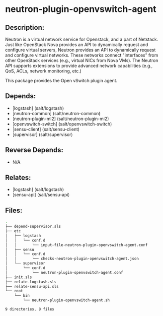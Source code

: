 # neutron-plugin-openvswitch-agent

## Description:

Neutron is a virtual network service for Openstack, and a part of Netstack. Just like OpenStack Nova provides an API to dynamically request and configure virtual servers, Neutron provides an API to dynamically request and configure virtual networks. These networks connect "interfaces" from other OpenStack services (e.g., virtual NICs from Nova VMs). The Neutron API supports extensions to provide advanced network capabilities (e.g., QoS, ACLs, network monitoring, etc.)

This package provides the Open vSwitch plugin agent.

## Depends:

  -  [logstash] (salt/logstash)
  -  [neutron-common] (salt/neutron-common)
  -  [neutron-plugin-ml2] (salt/neutron-plugin-ml2)
  -  [openvswitch-switch] (salt/openvswitch-switch)
  -  [sensu-client] (salt/sensu-client)
  -  [supervisor] (salt/supervisor)

## Reverse Depends:

  -  N/A

## Relates:

  -  [logstash] (salt/logstash)
  -  [sensu-api] (salt/sensu-api)

## Files:

```bash
.
├── depend-supervisor.sls
├── etc
│   ├── logstash
│   │   └── conf.d
│   │       └── input-file-neutron-plugin-openvswitch-agent.conf
│   ├── sensu
│   │   └── conf.d
│   │       └── checks-neutron-plugin-openvswitch-agent.json
│   └── supervisor
│       └── conf.d
│           └── neutron-plugin-openvswitch-agent.conf
├── init.sls
├── relate-logstash.sls
├── relate-sensu-api.sls
└── root
    └── bin
        └── neutron-plugin-openvswitch-agent.sh

9 directories, 8 files
```
